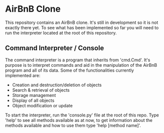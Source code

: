 # AirBnB Clone

This repository contains an AirBnB clone. It's still in development so it is not exactly there yet. To see what has been implemented so far you will need to run the interpreter located at the root of this repository.

## Command Interpreter / Console
The command interpreter is a program that inherits from 'cmd.Cmd'. It's purpose is to interpret commands and aid in the manipulation of the AirBnB program and all of its data. Some of the functionalities currently implemented are:
 * Creation and destruction/deletion of objects
 * Search & retrieval of objects
 * Storage management
 * Display of all objects
 * Object modification or update

To start the interpreter, run the 'console.py' file at the root of this repo. Type 'help' to see all methods available as at now, to get information about the methods available and how to use them type 'help [method name]'.
